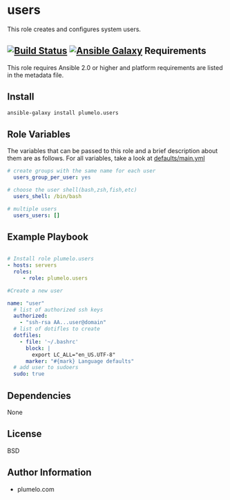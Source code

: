 users
=========

This role creates and configures system users.

[![Build Status](https://travis-ci.org/plumelo/ansible-role-users.svg?branch=master)](https://travis-ci.org/plumelo/ansible-role-users)
[![Ansible Galaxy](https://img.shields.io/ansible/role/466.svg)](https://galaxy.ansible.com/plumelo/users/)
Requirements
------------

This role requires Ansible 2.0 or higher and platform requirements are listed in the metadata file.

Install
-------

```sh
ansible-galaxy install plumelo.users
```

Role Variables
--------------

The variables that can be passed to this role and a brief description about them are as follows.
For all variables, take a look at [defaults/main.yml](https://github.com/plumelo/ansible-role-users/blob/master/defaults/main.yml)

```yaml
# create groups with the same name for each user
  users_group_per_user: yes

# choose the user shell(bash,zsh,fish,etc)
  users_shell: /bin/bash

# multiple users
  users_users: []
```
Example Playbook
----------------
```yaml

# Install role plumelo.users
- hosts: servers
  roles:
     - role: plumelo.users

#Create a new user

name: "user"
  # list of authorized ssh keys 
  authorized:
    - "ssh-rsa AA...user@domain"
  # list of dotifles to create
  dotfiles:
    - file: '~/.bashrc'
      block: |
        export LC_ALL="en_US.UTF-8"
      marker: "#{mark} Language defaults"
  # add user to sudoers
  sudo: true
```
  Dependencies
  ------------

None

License
-------

BSD

Author Information
------------------

- plumelo.com
